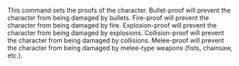 This command sets the proofs of the character. Bullet-proof will prevent the character from being damaged by bullets. Fire-proof will prevent the character from being damaged by fire. Explosion-proof will prevent the character from being damaged by explosions. Collision-proof will prevent the character from being damaged by collisions. Melee-proof will prevent the character from being damaged by melee-type weapons (fists, chainsaw, etc.).
